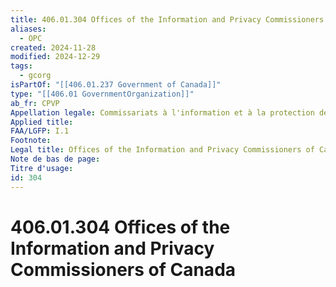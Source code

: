 ```yaml
---
title: 406.01.304 Offices of the Information and Privacy Commissioners of Canada
aliases:
  - OPC
created: 2024-11-28
modified: 2024-12-29
tags:
  - gcorg
isPartOf: "[[406.01.237 Government of Canada]]"
type: "[[406.01 GovernmentOrganization]]"
ab_fr: CPVP
Appellation legale: Commissariats à l'information et à la protection de la vie privée au Canada
Applied title: 
FAA/LGFP: I.1
Footnote: 
Legal title: Offices of the Information and Privacy Commissioners of Canada
Note de bas de page: 
Titre d'usage: 
id: 304
---
```

# 406.01.304 Offices of the Information and Privacy Commissioners of Canada
